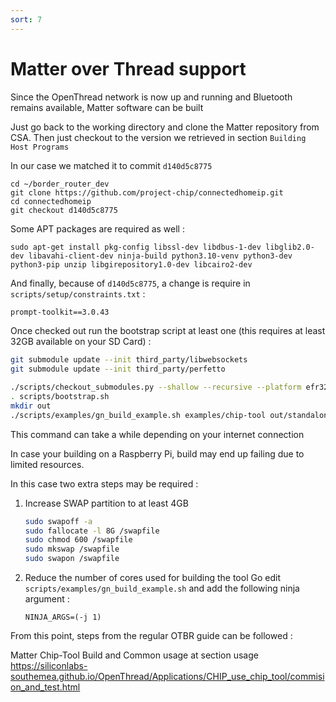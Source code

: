 ```yaml
---
sort: 7
---
```

# Matter over Thread support

Since the OpenThread network is now up and running and Bluetooth remains available, Matter software can be built

Just go back to the working directory and clone the Matter repository from CSA. Then just checkout to the version we retrieved in section `Building Host Programs`

In our case we matched it to commit `d140d5c8775`

```
cd ~/border_router_dev
git clone https://github.com/project-chip/connectedhomeip.git
cd connectedhomeip
git checkout d140d5c8775
```

Some APT packages are required as well :

```
sudo apt-get install pkg-config libssl-dev libdbus-1-dev libglib2.0-dev libavahi-client-dev ninja-build python3.10-venv python3-dev python3-pip unzip libgirepository1.0-dev libcairo2-dev
```

And finally, because of `d140d5c8775`, a change is require in `scripts/setup/constraints.txt` :

```txt
prompt-toolkit==3.0.43
```

Once checked out run the bootstrap script at least one (this requires at least 32GB available on your SD Card) :

```bash
git submodule update --init third_party/libwebsockets
git submodule update --init third_party/perfetto
```

```bash
./scripts/checkout_submodules.py --shallow --recursive --platform efr32
. scripts/bootstrap.sh
mkdir out
./scripts/examples/gn_build_example.sh examples/chip-tool out/standalone
```

This command can take a while depending on your internet connection

In case your building on a Raspberry Pi, build may end up failing due to limited resources.

In this case two extra steps may be required :

1. Increase SWAP partition to at least 4GB
   ```bash
   sudo swapoff -a
   sudo fallocate -l 8G /swapfile
   sudo chmod 600 /swapfile
   sudo mkswap /swapfile
   sudo swapon /swapfile
   ```
2. Reduce the number of cores used for building the tool
   Go edit `scripts/examples/gn_build_example.sh` and add the following ninja argument :
   ```text
   NINJA_ARGS=(-j 1)
   ```

From this point, steps from the regular OTBR guide can be followed :

Matter Chip-Tool Build and Common usage at section usage
https://siliconlabs-southemea.github.io/OpenThread/Applications/CHIP_use_chip_tool/commision_and_test.html
